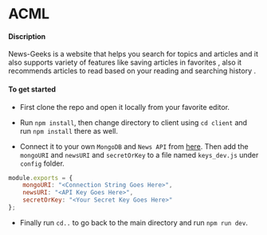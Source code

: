 # ACML

#### Discription

News-Geeks is a website that helps you search for topics and articles and it also supports variety of features like saving articles in favorites , also it recommends articles to read based on your reading and searching history .

#### To get started

- First clone the repo and open it locally from your favorite editor.

- Run ```npm install```, then change directory to client using ```cd client``` and run ```npm install``` there as well.

- Connect it to your own ```MongoDB``` and ```News API``` from [here](https://newsapi.org/). Then add the ```mongoURI``` and ```newsURI``` and ```secretOrKey``` to a file named ```keys_dev.js``` under ```config``` folder.

```javascript
module.exports = {
    mongoURI: "<Connection String Goes Here>",
    newsURI: "<API Key Goes Here>",
    secretOrKey: "<Your Secret Key Goes Here>"
};
```

- Finally run ```cd..``` to go back to the main directory and run ```npm run dev```.
